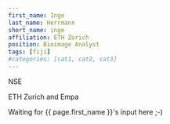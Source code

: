 ```yaml
---
first_name: Inge
last_name: Herrmann
short_name: inge
affiliation: ETH Zurich
position: Bioimage Analyst
tags: [fiji]
#categories: [cat1, cat2, cat3]
---
```

NSE

ETH Zurich and Empa

Waiting for {{ page.first_name }}'s input here ;-)
